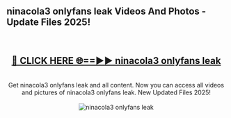 <h2>ninacola3 onlyfans leak Videos And Photos - Update Files 2025!</h2>
<br>
<div align="center">
<h2><a href="https://linkcuts.com/hfmhzwbr" rel="nofollow">🔴 CLICK HERE 🌐==►► ninacola3 onlyfans leak</a></h2>
<br>
Get ninacola3 onlyfans leak and all content. Now you can access all videos and pictures of ninacola3 onlyfans leak. New Updated Files 2025!
<br>
<br>
<a href="https://linkcuts.com/hfmhzwbr" rel="nofollow" data-target="animated-image.originalLink"><img src="https://i.ibb.co.com/WyWwxjT/player-gif2.gif" alt="ninacola3 onlyfans leak" style="max-width: 100%; display: inline-block;" data-target="animated-image.originalImage"></a>
</div>
<br>